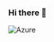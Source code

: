 ### Hi there 👋

![Azure](https://img.shields.io/badge/azure-%230072C6.svg?style=for-the-badge&logo=microsoftazure&logoColor=white)

<!--
**trevorlittle/trevorlittle** is a ✨ _special_ ✨ repository because its `README.md` (this file) appears on your GitHub profile.

Here are some ideas to get you started:

- 🔭 I’m currently working on ...
- 🌱 I’m currently learning ...
- 👯 I’m looking to collaborate on ...
- 🤔 I’m looking for help with ...
- 💬 Ask me about ...
- 📫 How to reach me: ...
- 😄 Pronouns: ...
- ⚡ Fun fact: ...
-->
